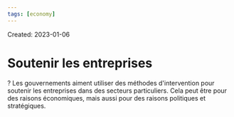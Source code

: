 ```yaml
---
tags: [economy] 
---
```

Created: 2023-01-06

# Soutenir les entreprises
?
Les gouvernements aiment utiliser des méthodes d'intervention pour soutenir les entreprises dans des secteurs particuliers. Cela peut être pour des raisons économiques, mais aussi pour des raisons politiques et stratégiques.
<!--SR:!2023-01-13,4,230-->